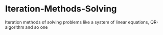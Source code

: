 # Iteration-Methods-Solving
Iteration methods of solving problems like a system of linear equations, QR-algorithm and so one
